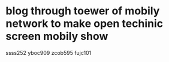 # blog through toewer of mobily network to make open techinic screen mobily show
ssss252
yboc909
zcob595
fujc101
